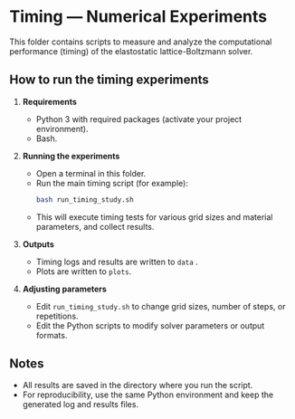 # Timing — Numerical Experiments

This folder contains scripts to measure and analyze the computational performance (timing) of the elastostatic lattice-Boltzmann solver.

## How to run the timing experiments

1. **Requirements**
   - Python 3 with required packages (activate your project environment).
   - Bash.

2. **Running the experiments**
   - Open a terminal in this folder.
   - Run the main timing script (for example):
     ```bash
     bash run_timing_study.sh
     ```
   - This will execute timing tests for various grid sizes and material parameters, and collect results.

3. **Outputs**
   - Timing logs and results are written to `data` .
   - Plots are written to `plots`.

4. **Adjusting parameters**
   - Edit `run_timing_study.sh` to change grid sizes, number of steps, or repetitions.
   - Edit the Python scripts to modify solver parameters or output formats.

## Notes

- All results are saved in the directory where you run the script.
- For reproducibility, use the same Python environment and keep the generated log and results files.
